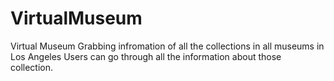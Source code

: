 # VirtualMuseum
Virtual Museum
Grabbing infromation of all the collections in all museums in Los Angeles 
Users can go through all the information about those collection. 
